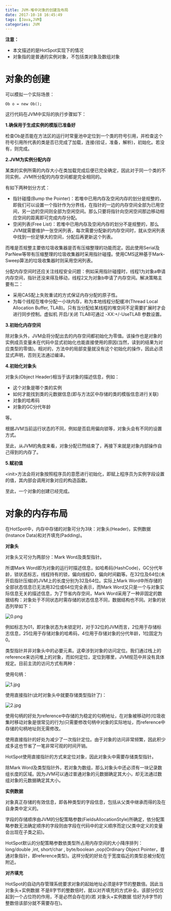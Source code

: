 ```yaml
---
title: JVM-堆中对象的创建及布局
date: 2017-10-18 16:45:49
tags: [Java,JVM]
categories: JVM
---
```


**注意：**

- 本文描述的是HotSpot实现下的情况
- 对象指的是普通的实例对象，不包括类对象及数组对象

<!-- more -->

# 对象的创建

可以模拟一个实际场景：

```
Ob o = new Ob();
```

这行代码在JVM中实际的执行步骤如下：

**1.确保用于生成实例的模版已准备好**

检查Ob是否能在方法区的运行时常量池中定位到一个类的符号引用，并检查这个符号引用所代表的类是否已完成了加载，连接(验证，准备，解析)，初始化。若没有，则完成。

**2.JVM为实例分配内存**

某类的实例所需的内存大小在类加载完成后便已完全确定，因此对于同一个类的不同实例，JVM所分配的内存空间都是完全相同的。

有如下两种划分方式：

- 指针碰撞(Bump the Pointer)：若堆中已用内存及空闲内存的划分是规整的，即我们可以设置一个指针作为分界线，在指针的一边的内存空间全部为已用空间，另一边的空间则全部为空闲空间。那么只要将指针向空闲空间那边移动相应空间的距离即可完成内存分配。
- 空闲列表(Free List)：若堆中已用内存及空闲内存的划分不是规整的，那么JVM就需要维护一张空闲列表，每次需要分配新的内存空间时，就从空闲列表中找到一份足够大的空间，分配后再更新这个列表。

而堆是否规整主要依垃圾收集器是否有压缩整理的功能而定。因此使用Serial及ParNew等带有压缩整理的垃圾收集器时采用指针碰撞。使用CMS这种基于Mark-Sweep算法的垃圾收集器时则采用空闲列表。

分配内存空间时还应关注线程安全问题：例如采用指针碰撞时，线程1为对象a申请内存空间，指针还没来得及移动，线程2又为对象b申请了内存空间。解决策略主要有二：

- 采用CAS配上失败重试的方式保证内存分配的原子性。
- 为每个线程在堆中分配一小块内存，称为本地线程分配缓冲(Thread Local Allocation Buffer, TLAB)。只有当分配给某线程的堆空间不足需要扩展时才会进行同步控制。虚拟机 开启/关闭 TLAB可通过 -XX:+/-UseTLAB 参数设置。

**3.初始化内存空间**

除对象头外，JVM会将分配出去的内存空间都初始化为零值。该操作也是对象的实例成员变量未在代码中显式初始化也能直接使用的原因(当然，读到的结果为对应类型的零值)。相对的，方法中的局部变量就没有这个初始化的操作，因此必须显式声明，否则无法通过编译。

**4.初始化对象头**

对象头(Object Header)相当于该对象的描述信息，例如：

- 这个对象是哪个类的实例
- 如何才能找到类的元数据信息(即与方法区中存储的类的模版信息进行关联)
- 对象的哈希码
- 对象的GC分代年龄

等。

根据JVM当前运行状态的不同，例如是否启用偏向锁等，对象头会有不同的设置方式。

至此，从JVM的角度来看，对象分配已然结束了，再接下来就是对象内部操作自己得到的内存了。

**5.赋初值**

&lt;init&gt;方法会将对象按照程序员的意愿进行初始化，即赋上程序员为实例字段设置的值，其内部会调用对象对应的构造函数。

至此，一个对象的创建已经完成。

# 对象的内存布局

在HotSpot中，内存中存储的对象可分为3块：对象头(Header)，实例数据(Instance Data)和对齐填充(Padding)。

**对象头**

对象头又可分为两部分：Mark Word及类型指针。

所谓Mark Word即为对象的运行时描述信息，如哈希码(HashCode)，GC分代年龄，锁状态标志，线程持有的锁，偏向线程ID，偏向时间戳等。在32位及64位(未开启指针压缩)的JVM上的长度分别为32及64位。实际上Mark Word中所存储的全部状态信息已无法用32位或64位完全表示，而Mark Word又只是一个与对象实际信息无关的描述信息，为了节省内存空间，Mark Word采用了一种非固定的数据结构：对象处于不同状态时需存储的状态信息不同，数据结构也不同。对象的状态列举如下：

![0.png](/images/blog_pic/JVM/堆中对象的创建及布局/0.png)

例如标志为01，即对象状态为未锁定时，对于32位的JVM而言，2位用于存储标志信息，25位用于存储对象的哈希码，4位用于存储对象的分代年龄，1位固定为0。

类型指针并非对象头中的必要元素。这牵涉到对象的访问定位。我们通过栈上的reference来访问堆上的对象，而如何定位，定位到哪里，JVM规范中并没有具体规定。目前主流的访问方式有两种：

使用句柄：

![1.jpg](/images/blog_pic/JVM/堆中对象的创建及布局/1.jpg)

使用直接指针(此时对象头中就要存储类型指针了)：

![2.jpg](/images/blog_pic/JVM/堆中对象的创建及布局/2.jpg)

使用句柄的好处为reference中存储的为稳定的句柄地址，在对象被移动时(垃圾收集时移动对象是很常见的行为)只需要修改句柄中对象的实际地址，而reference中存储的句柄地址则无需修改。

使用直接指针的好处为减少了一次指针定位。由于对象的访问非常频繁，因此积少成多这也节省了一笔非常可观的时间开销。

HotSpot使用直接指针的方式来定位对象，因此对象头中需要存储类型指针。

除Mark Word及类型指针外，若对象为数组，那么对象头中还必须有一块记录数组长度的区域。因为JVM可以通过普通对象的元数据确定其大小，却无法通过数组对象的元数据确定其大小。

**实例数据**

对象真正存储的有效信息，即各种类型的字段信息，包括从父类中继承而得的及在自身类中定义的。

字段的存储顺序由JVM的分配策略参数(FieldsAllocationStyle)所确定，依分配策略参数无法确定顺序的字段则由字段在代码中的定义顺序而定(父类中定义的变量会出现在子类之前)。

HotSpot默认的分配策略参数依类型所占用内存空间的大小降序排列： long/double ,int, short/char , byte/boolean ,oop(Ordinary Object Pointer，普通对象指针，即reference类型)。这样分配的好处在于宽度临近的类型总被分配在附近。

**对齐填充**

HotSpot的自动内存管理系统要求对象的起始地址必须是8字节的整数倍。因此当 对象头+实例数据 不是8字节的整数倍时，就以对齐填充的方式补全。该部分仅仅起到一个占位符的作用，不是必然会存在的(若 对象头+实例数据 恰好为8字节的整数倍该部分就不需要存在)。